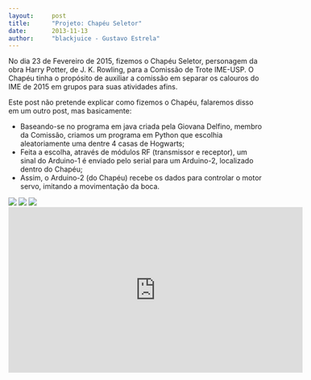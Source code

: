 ```yaml
---
layout:     post
title:      "Projeto: Chapéu Seletor"
date:       2013-11-13
author:     "blackjuice - Gustavo Estrela"
---
```


No dia 23 de Fevereiro de 2015, fizemos o Chapéu Seletor, personagem da obra Harry Potter, de J. K. Rowling, para a Comissão de Trote IME-USP. O Chapéu tinha o propósito de auxiliar a comissão em separar os calouros do IME de 2015 em grupos para suas atividades afins.

Este post não pretende explicar como fizemos o Chapéu, falaremos disso em um outro post, mas basicamente:

* Baseando-se no programa em java criada pela Giovana Delfino, membro da Comissão, criamos um programa em Python que escolhia aleatoriamente uma dentre 4 casas de Hogwarts;
* Feita a escolha, através de módulos RF (transmissor e receptor), um sinal do Arduino-1 é enviado pelo serial para um Arduino-2, localizado dentro do Chapéu;
* Assim, o Arduino-2 (do Chapéu) recebe os dados para controlar o motor servo, imitando a movimentação da boca.

<img src="{{ site.baseurl }}/post_img/chapeu3.jpg" style="margin: 0 auto; max-height: 390px;">
<img src="{{ site.baseurl }}/post_img/chapeu2.jpg" style="margin: 0 auto; max-height: 390px;">
<img src="{{ site.baseurl }}/post_img/chapeu1.jpg" style="margin: 0 auto; max-height: 390px;">


<iframe width="584" height="329" src="https://www.youtube.com/embed/_zUmX-DXZNg" frameborder="0" allowfullscreen></iframe>
